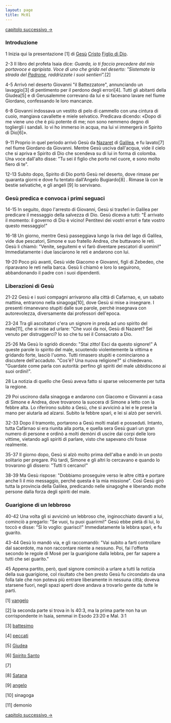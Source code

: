```yaml
---
layout: page
title: Mc01
---
```


 [capitolo successivo ->](Mc02.html)

### Introduzione
1 Inizia qui la presentazione [1] di [Gesù](/g/Gesù "wikilink") [Cristo](/Cristo "wikilink") [Figlio di Dio](/Figlio_di_Dio "wikilink").

2-3 Il libro del profeta Isaia dice: *Guarda, io ti faccio precedere dal mio portavoce e apripista. Voce di uno che grida nel deserto: "Sistemate la strada del [Padrone](/g/Signore "wikilink"), raddrizzate i suoi sentieri".*[2]

4-5 Arrivò nel deserto Giovanni "il Battezzatore", annunciando un lavaggio[3] di pentimento per il perdono degli errori[4]. Tutti gli abitanti della Giudea[5] e di Gerusalemme correvano da lui e si facevano lavare nel fiume Giordano, confessando le loro mancanze.

6-8 Giovanni indossava un vestito di pelo di cammello con una cintura di cuoio, mangiava cavallette e miele selvatico. Predicava dicendo: «Dopo di me viene uno che è più potente di me; non sono nemmeno degno di togliergli i sandali. Io vi ho immerso in acqua, ma lui vi immergerà in Spirito di Dio[6]».

9-11 Proprio in quel periodo arrivò Gesù da [Nazaret](/Nazaret "wikilink") di [Galilea](/Galilea "wikilink"), e fu lavato[7] nel fiume Giordano da Giovanni. Mentre Gesù usciva dall'acqua, vide il cielo che si apriva e Spirito di Dio che scendeva su di lui in forma di colomba. Una voce dall'alto disse: "Tu sei il figlio che porto nel cuore, e sono molto fiero di te".

12-13 Subito dopo, Spirito di Dio portò Gesù nel deserto, dove rimase per quaranta giorni e dove fu tentato dall'Angelo Bugiardo[8] . Rimase là con le bestie selvatiche, e gli angeli [9] lo servivano.

### Gesù predica e convoca i primi seguaci
14-15 In seguito, dopo l'arresto di Giovanni, Gesù si trasferì in Galilea per predicare il messaggio della salvezza di Dio. Gesù diceva a tutti: "È arrivato il momento: il governo di Dio è vicino! Pentitevi dei vostri errori e fate vostro questo messaggio!"

16-18 Un giorno, mentre Gesù passeggiava lungo la riva del lago di Galilea, vide due pescatori, Simone e suo fratello Andrea, che buttavano le reti. Gesù li chiamò: "Venite, seguitemi e vi farò diventare pescatori di uomini!" Immediatamente i due lasciarono le reti e andarono con lui.

19-20 Poco più avanti, Gesù vide Giacomo e Giovanni, figli di Zebedeo, che riparavano le reti nella barca. Gesù li chiamò e loro lo seguirono, abbandonando il padre con i suoi dipendenti.

### Liberazioni di Gesù
21-22 Gesù e i suoi compagni arrivarono alla città di Cafarnao, e, un sabato mattina, entrarono nella sinagoga[10], dove Gesù si mise a insegnare. I presenti rimanevano stupiti dalle sue parole, perchè insegnava con autorevolezza, diversamente dai professori dell'epoca.

23-24 Tra gli ascoltatori c'era un signore in preda ad uno spirito del male[11], che si mise ad urlare: "Che vuoi da noi, Gesù di Nazaret? Sei venuto per distruggerci? Io so che tu sei il Consacrato a Dio.

25-26 Ma Gesù lo sgridò dicendo: "Stai zitto! Esci da questo signore!" A queste parole lo spirito del male, scuotendo violentemente la vittima e gridando forte, lasciò l'uomo. Tutti rimasero stupiti e cominciarono a discutere dell'accaduto. "Cos'è? Una nuova religione?" si chiedevano. "Guardate come parla con autorità: perfino gli spiriti del male ubbidiscono ai suoi ordini!".

28 La notizia di quello che Gesù aveva fatto si sparse velocemente per tutta la regione.

29 Poi uscirono dalla sinagoga e andarono con Giacomo e Giovanni a casa di Simone e Andrea, dove trovarono la suocera di Simone a letto con la febbre alta. Lo riferirono subito a Gesù, che si avvicinò a lei e le prese la mano per aiutarla ad alzarsi. Subito la febbre sparì, e lei si alzò per servirli.

32-33 Dopo il tramonto, portarono a Gesù molti malati e posseduti. Intanto, tutta Cafàrnao si era riunita alla porta, e quella sera Gesù guarì un gran numero di persone e ordinò a molti demòni di uscire dai corpi delle loro vittime, vietando agli spiriti di parlare, visto che sapevano chi fosse realmente.

35-37 Il giorno dopo, Gesù si alzò molto prima dell'alba e andò in un posto solitario per pregare. Più tardi, Simone e gli altri lo cercavano e quando lo trovarono gli dissero: "Tutti ti cercano!"

38-39 Ma Gesù rispose: "Dobbiamo proseguire verso le altre città e portare anche lì il mio messaggio, perché questa è la mia missione". Così Gesù girò tutta la provincia della Galilea, predicando nelle sinagoghe e liberando molte persone dalla forza degli spiriti del male.

### Guarigione di un lebbroso
40-42 Una volta gli si avvicinò un lebbroso che, inginocchiato davanti a lui, cominciò a pregarlo: "Se vuoi, tu puoi guarirmi!" Gesù ebbe pietà di lui, lo toccò e disse: "Sì lo voglio: guarisci!" Immediatamente la lebbra sparì, e fu guarito.

43-44 Gesù lo mandò via, e gli raccomandò: "Vai subito a farti controllare dal sacerdote, ma non raccontare niente a nessuno. Poi, fai l'offerta secondo le regole di Mosé per la guarigione dalla lebbra, per far sapere a tutti che sei guarito."

45 Appena partito, però, quel signore cominciò a urlare a tutti la notizia della sua guarigione, col risultato che ben presto Gesù fu circondato da una folla tale che non poteva più entrare liberamente in nessuna città; doveva starsene fuori, negli spazi aperti dove andava a trovarlo gente da tutte le parti.


[1] [vangelo](/g/vangelo "wikilink")

[2] la seconda parte si trova in Is 40:3, ma la prima parte non ha un corrispondente in Isaia, semmai in Esodo 23:20 e Mal. 3:1

[3] [battesimo](/g/battesimo "wikilink")

[4] [peccati](/g/peccato "wikilink")

[5] [Giudea](/g/Giudea "wikilink")

[6] [Spirito Santo](/g/Spirito_Santo "wikilink")

[7]

[8] [Satana](/g/Satana "wikilink")

[9] [angelo](/g/angelo "wikilink")

[10] sinagoga

[11] demonio

 [capitolo successivo ->](Mc02.html)